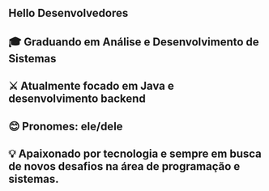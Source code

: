 ## Hello Desenvolvedores
## 🎓 Graduando em Análise e Desenvolvimento de Sistemas
## ⚔️ Atualmente focado em Java e desenvolvimento backend
## 😊 Pronomes: ele/dele
## 💡 Apaixonado por tecnologia e sempre em busca de novos desafios na área de programação e sistemas.

<!--
**RodrigoNogueiraTeixeira/RodrigoNogueiraTeixeira** is a ✨ _special_ ✨ repository because its `README.md` (this file) appears on your GitHub profile.

Here are some ideas to get you started:

.
-->
